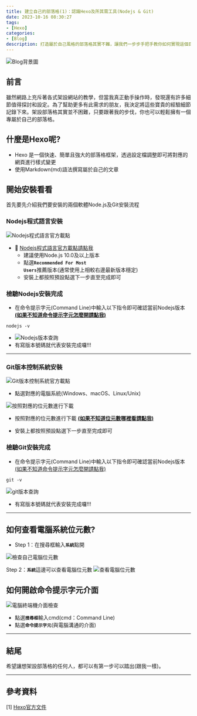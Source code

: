 ```yaml
---
title: 建立自己的部落格(1)：認識Hexo及所其需工具(Nodejs & Git)
date: 2023-10-16 08:30:27
tags:
- [Hexo]
categories:
- [Blog]
description: 打造屬於自己風格的部落格其實不難，讓我們一步步手把手教你如何實現這個目標。
---
```

![Blog背景圖](https://res.cloudinary.com/dseg0uwc9/image/upload/v1708007060/%E9%83%A8%E8%90%BD%E6%A0%BC%E5%B0%88%E7%94%A8/web_icuxev.jpg)

## 前言

雖然網路上充斥著各式架設網站的教學，但當我真正動手操作時，發現還有許多細節值得探討和設定。為了幫助更多有此需求的朋友，我決定將這些寶貴的經驗細節記錄下來。架設部落格其實並不困難，只要跟著我的步伐，你也可以輕鬆擁有一個專屬於自己的部落格。

## 什麼是Hexo呢?

- Hexo 是一個快速、簡單且強大的部落格框架，透過設定檔調整即可將對應的網頁進行樣式變更
- 使用Markdown(md)語法撰寫屬於自己的文章

## 開始安裝看看

首先要先介紹我們要安裝的兩個軟體Node.js及Git安裝流程

### Nodejs程式語言安裝

![Nodejs程式語言官方載點](https://res.cloudinary.com/dseg0uwc9/image/upload/v1708007038/%E9%83%A8%E8%90%BD%E6%A0%BC%E5%B0%88%E7%94%A8/hexo-github-1/Nodejs%E7%A8%8B%E5%BC%8F%E8%AA%9E%E8%A8%80%E5%AE%98%E6%96%B9%E8%BC%89%E9%BB%9E.png)

- 🔗 [Nodejs程式語言官方載點請點我](https://nodejs.org/en)
  - 建議使用Node.js 10.0及以上版本
  - 點選<strong><code>Recommended For Most Users</code></strong>推薦版本(通常使用上相較右邊最新版本穩定)
  - 安裝上都按照預設點選下一步直至完成即可

### 檢驗Nodejs安裝完成

- 在命令提示字元(Command Line)中輸入以下指令即可確認當前Nodejs版本
<strong>[(如果不知道命令提示字元怎麼開請點我)](#command-line)</strong>

```text
nodejs -v
```

- ![Nodejs版本查詢](https://res.cloudinary.com/dseg0uwc9/image/upload/v1708007034/%E9%83%A8%E8%90%BD%E6%A0%BC%E5%B0%88%E7%94%A8/hexo-github-1/Nodejs%E7%89%88%E6%9C%AC%E6%9F%A5%E8%A9%A2.png)
- 有寫版本號碼就代表安裝完成囉!!!

---

### Git版本控制系統安裝

![Git版本控制系統官方載點](https://res.cloudinary.com/dseg0uwc9/image/upload/v1708007040/%E9%83%A8%E8%90%BD%E6%A0%BC%E5%B0%88%E7%94%A8/hexo-github-1/Git%E7%89%88%E6%9C%AC%E6%8E%A7%E5%88%B6%E7%B3%BB%E7%B5%B1%E5%AE%98%E6%96%B9%E8%BC%89%E9%BB%9E.png)

- 點選對應的電腦系統(Windows、macOS、Linux/Unix)

![按照對應的位元數進行下載](https://res.cloudinary.com/dseg0uwc9/image/upload/v1708007035/%E9%83%A8%E8%90%BD%E6%A0%BC%E5%B0%88%E7%94%A8/hexo-github-1/%E6%8C%89%E7%85%A7%E5%B0%8D%E6%87%89%E7%9A%84%E4%BD%8D%E5%85%83%E6%95%B8%E9%80%B2%E8%A1%8C%E4%B8%8B%E8%BC%89.png)

- 按照對應的位元數進行下載
<strong>[(如果不知道位元數哪裡看請點我)](#bits)</strong>

- 安裝上都按照預設點選下一步直至完成即可

### 檢驗Git安裝完成

- 在命令提示字元(Command Line)中輸入以下指令即可確認當前Nodejs版本
[(如果不知道命令提示字元怎麼開請點我)](#command-line)

```text
git -v
```

![git版本查詢](https://res.cloudinary.com/dseg0uwc9/image/upload/v1708007036/%E9%83%A8%E8%90%BD%E6%A0%BC%E5%B0%88%E7%94%A8/hexo-github-1/git%E7%89%88%E6%9C%AC%E6%9F%A5%E8%A9%A2.png)

- 有寫版本號碼就代表安裝完成囉!!!

---

<a id="bits"></a>

## 如何查看電腦系統位元數?

- Step 1：在搜尋框輸入<strong><code>系統</code></strong>點開

![檢查自己電腦位元數](https://res.cloudinary.com/dseg0uwc9/image/upload/v1708007037/%E9%83%A8%E8%90%BD%E6%A0%BC%E5%B0%88%E7%94%A8/hexo-github-1/%E6%AA%A2%E6%9F%A5%E8%87%AA%E5%B7%B1%E9%9B%BB%E8%85%A6%E4%BD%8D%E5%85%83%E6%95%B8.png)

Step 2：<strong><code>系統</code></strong>這邊可以查看電腦位元數
![查看電腦位元數](https://res.cloudinary.com/dseg0uwc9/image/upload/v1708007036/%E9%83%A8%E8%90%BD%E6%A0%BC%E5%B0%88%E7%94%A8/hexo-github-1/%E6%AA%A2%E6%9F%A5%E8%87%AA%E5%B7%B1%E9%9B%BB%E8%85%A6%E4%BD%8D%E5%85%83%E6%95%B8.png)

<a id="command-line"></a>

## 如何開啟命令提示字元介面

![電腦終端機介面檢查](https://res.cloudinary.com/dseg0uwc9/image/upload/v1708007034/%E9%83%A8%E8%90%BD%E6%A0%BC%E5%B0%88%E7%94%A8/hexo-github-1/%E9%9B%BB%E8%85%A6%E7%B5%82%E7%AB%AF%E6%A9%9F%E4%BB%8B%E9%9D%A2%E6%AA%A2%E6%9F%A5.png)

- 點選<strong><code>搜尋框</code></strong>輸入cmd(cmd：Command Line)
- 點選<strong><code>命令提示字元</code></strong>(與電腦溝通的介面)

---

## 結尾

希望讓想架設部落格的任何人，都可以有第一步可以踏出(跟我一樣)。

---

## 參考資料

[1] [Hexo官方文件](https://hexo.io/zh-tw/docs/)
